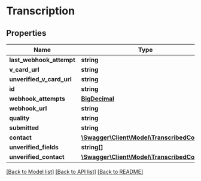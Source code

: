 # Transcription

## Properties
Name | Type | Description | Notes
------------ | ------------- | ------------- | -------------
**last_webhook_attempt** | **string** |  | [optional] 
**v_card_url** | **string** |  | [optional] 
**unverified_v_card_url** | **string** |  | [optional] 
**id** | **string** |  | [optional] 
**webhook_attempts** | [**BigDecimal**](BigDecimal.md) |  | [optional] 
**webhook_url** | **string** |  | [optional] 
**quality** | **string** |  | [optional] 
**submitted** | **string** |  | [optional] 
**contact** | [**\Swagger\Client\Model\TranscribedContact**](TranscribedContact.md) |  | [optional] 
**unverified_fields** | **string[]** |  | [optional] 
**unverified_contact** | [**\Swagger\Client\Model\TranscribedContact**](TranscribedContact.md) |  | [optional] 

[[Back to Model list]](../README.md#documentation-for-models) [[Back to API list]](../README.md#documentation-for-api-endpoints) [[Back to README]](../README.md)

